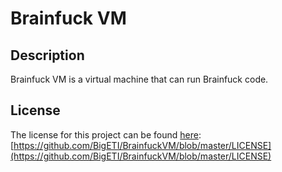 # Brainfuck VM

## Description
Brainfuck VM is a virtual machine that can run Brainfuck code.

## License
The license for this project can be found [here](https://github.com/BigETI/BrainfuckVM/blob/master/LICENSE): [https://github.com/BigETI/BrainfuckVM/blob/master/LICENSE](https://github.com/BigETI/BrainfuckVM/blob/master/LICENSE)